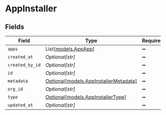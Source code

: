 # AppInstaller


## Fields

| Field                                                                      | Type                                                                       | Required                                                                   | Description                                                                |
| -------------------------------------------------------------------------- | -------------------------------------------------------------------------- | -------------------------------------------------------------------------- | -------------------------------------------------------------------------- |
| `apps`                                                                     | List[[models.AppApp](../models/appapp.md)]                                 | :heavy_minus_sign:                                                         | N/A                                                                        |
| `created_at`                                                               | *Optional[str]*                                                            | :heavy_minus_sign:                                                         | N/A                                                                        |
| `created_by_id`                                                            | *Optional[str]*                                                            | :heavy_minus_sign:                                                         | N/A                                                                        |
| `id`                                                                       | *Optional[str]*                                                            | :heavy_minus_sign:                                                         | N/A                                                                        |
| `metadata`                                                                 | [Optional[models.AppInstallerMetadata]](../models/appinstallermetadata.md) | :heavy_minus_sign:                                                         | N/A                                                                        |
| `org_id`                                                                   | *Optional[str]*                                                            | :heavy_minus_sign:                                                         | N/A                                                                        |
| `type`                                                                     | [Optional[models.AppInstallerType]](../models/appinstallertype.md)         | :heavy_minus_sign:                                                         | N/A                                                                        |
| `updated_at`                                                               | *Optional[str]*                                                            | :heavy_minus_sign:                                                         | N/A                                                                        |